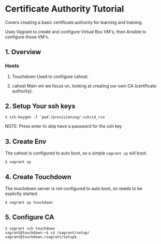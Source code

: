# Certificate Authority Tutorial

Covers creating a basic certificate authority for learning and training.

Uses Vagrant to create and configure Virtual Box VM's, then Ansible to configure those VM's.

## 1. Overview

### Hosts
  1. Touchdown
  Used to configure cahost.

  1. cahost
  Main vm we focus on, looking at creating our own CA (certificate authority).

## 2. Setup Your ssh keys
```
$ ssh-keygen -f `pwd`/provisioning/.ssh/id_rsa
```

NOTE: Press enter to skip have a password for the ssh key

## 3. Create Env

The cahost is configured to auto boot, so a simple `vagrant up` will boot.

```
$ vagrant up
```

## 4. Create Touchdown

The touchdown server is not configured to auto boot, so needs to be explictly started.

```
$ vagrant up touchdown
```

## 5. Configure CA

```
$ vagrant ssh touchdown
vagrant@touchdown:~$ cd /vagrant/setup/
vagrant@touchdown:/vagrant/setup$
```
